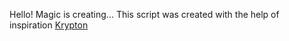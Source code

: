 Hello! Magic is creating...
This script was created with the help of inspiration [Krypton](https://github.com/RENBex6969/KryptonReload/)

